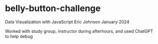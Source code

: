 # belly-button-challenge
Data Visualization with JavaScript
Eric Johnson
January 2024

Worked with study group, instructor during afterhours, and used ChatGPT to help debug 

